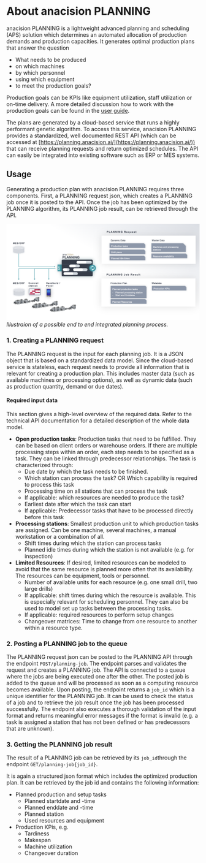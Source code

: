 # About anacision PLANNING

anacision PLANNING is a lightweight advanced planning and scheduling (APS) solution which determines
an automated allocation of production demands and production capacities. It generates optimal production plans that answer the question

* What needs to be produced
* on which machines
* by which personnel
* using which equipment
* to meet the production goals?

Production goals can be KPIs like equipment utilization, staff utilization or on-time delivery.
A more detailed discussion how to work with the production goals can be found in the [user guide](../user_guide/user_guide.md#production_goals).


The plans are generated by a cloud-based service that runs a highly performant genetic algorithm. To access
this service, anacision PLANNING provides a standardized, well documented REST API (which can be accessed at 
[https://planning.anacision.ai/](https://planning.anacision.ai/)) that can receive planning requests and
return optimized schedules. The API can easily be integrated into existing software such as ERP or MES systems.

## Usage

Generating a production plan with anacision PLANNING requires three components. First, a PLANNING request json, 
which creates a PLANNING job once it is posted to the API. Once the job has been optimized by the PLANNING algorithm, 
its PLANNING job result, can be retrieved through the API.


![Illustration of possible end to end integration](user_flow.png)*Illustraion of a possible end to end integrated planning process.*


### 1. Creating a PLANNING request

The PLANNING request is the input for each planning job. It is a JSON object that 
is based on a standardized data model. Since the cloud-based service is stateless, 
each request needs to provide all information that is relevant 
for creating a production plan. This includes master data (such as available machines or processing options),
as well as dynamic
data (such as production quantity, demand or due dates).


#### Required input data

This section gives a high-level overview of the required data. Refer to the technical API documentation for a detailed 
description of the whole data model.

* **Open production tasks**: Production tasks that need to be fulfilled. They can be based on client orders or warehouse orders. 
 If there are multiple processing steps within an order, each step needs to be specified as a task. They can be linked
 through predecessor relationships. The task is characterized through:
    * Due date by which the task needs to be finished.
    * Which station can process the task? OR Which capability is required to process this task
    * Processing time on all stations that can process the task
    * If applicable: which resources are needed to produce the task?
    * Earliest date after which the task can start
    * If applicable: Predecessor tasks that have to be processed directly before this task
* **Processing stations**: Smallest production unit to which production tasks are assigned. Can be one machine, several machines, a manual workstation or a combination of all.
    * Shift times during which the station can process tasks
    * Planned idle times during which the station is not available (e.g. for inspection)
* **Limited Resources**: If desired, limited resources can be modeled to avoid that the same resource is planned more often that its availability. The resources can be equipment, tools or personnel.
    * Number of available units for each resource (e.g. one small drill, two large drills)
    * If applicable: shift times during which the resource is available. This is especially
    relevant for scheduling personnel. They can also be used to model set up tasks between the processing tasks.
    * If applicable: required resources to perform setup changes
    * Changeover matrices: Time to change from one resource to another within a resource type. 

### 2. Posting a PLANNING job to the queue
The PLANNING request json can be posted to the PLANNING API through the endpoint ```POST/planning-job```.
The endpoint parses and validates the request and creates a PLANNING job. The API is connected to a queue 
where the jobs are being executed one after the other. The posted job is added to the queue
and will be processed as soon as a computing resource becomes available. Upon posting,
the endpoint returns a ```job_id``` which is a unique identifier for the PLANNING job. It 
can be used to check the status of a job and to retrieve the job result once the job has
been processed successfully. The endpoint also executes a thorough validation of the input format
and returns meaningful error messages if the format is invalid (e.g. a task is assigned a station that
has not been defined or has predecessors that are unknown).


### 3. Getting the PLANNING job result

The result of a PLANNING job can be retrieved by its ```job_id```through the endpoint ```GET/planning-job{job_id}```.

It is again a structured json format which includes the optimized production plan.
It can be retrieved by the job id and contains the following information:

* Planned production and setup tasks
    * Planned startdate and -time
    * Planned enddate and -time
    * Planned station
    * Used resources and equipment
* Production KPis, e.g.
    * Tardiness
    * Makespan
    * Machine utilization
    * Changeover duration




